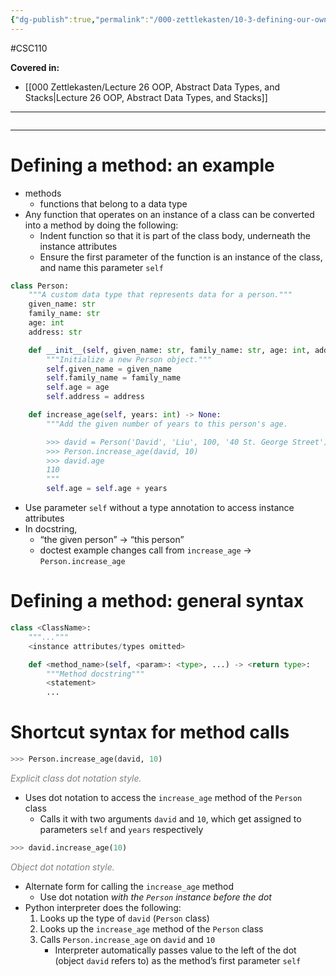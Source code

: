 ```yaml
---
{"dg-publish":true,"permalink":"/000-zettlekasten/10-3-defining-our-own-methods/","created":"2023-11-19T14:44:35.107-05:00","updated":"2023-11-20T19:47:57.520-05:00"}
---
```


#CSC110

**Covered in:**
- [[000 Zettlekasten/Lecture 26 OOP, Abstract Data Types, and Stacks\|Lecture 26 OOP, Abstract Data Types, and Stacks]]
---
```table-of-contents
```
---
# Defining a method: an example

- methods
	- functions that belong to a data type
- Any function that operates on an instance of a class can be converted into a method by doing the following:
	- Indent function so that it is part of the class body, underneath the instance attributes
	- Ensure the first parameter of the function is an instance of the class, and name this parameter `self`

```python
class Person:
    """A custom data type that represents data for a person."""
    given_name: str
    family_name: str
    age: int
    address: str

    def __init__(self, given_name: str, family_name: str, age: int, address: str) -> None:
        """Initialize a new Person object."""
        self.given_name = given_name
        self.family_name = family_name
        self.age = age
        self.address = address

    def increase_age(self, years: int) -> None:
        """Add the given number of years to this person's age.

        >>> david = Person('David', 'Liu', 100, '40 St. George Street')
        >>> Person.increase_age(david, 10)
        >>> david.age
        110
        """
        self.age = self.age + years
```

- Use parameter `self` without a type annotation to access instance attributes
- In docstring, 
	- “the given person” → “this person”
	- doctest example changes call from `increase_age` → `Person.increase_age`

# Defining a method: general syntax

```python
class <ClassName>:
    """..."""
    <instance attributes/types omitted>

    def <method_name>(self, <param>: <type>, ...) -> <return type>:
        """Method docstring"""
        <statement>
        ...
```

# Shortcut syntax for method calls

```python
>>> Person.increase_age(david, 10)
```
<div class="caption" style="color: grey"><i>Explicit class dot notation style.</i></div>

- Uses dot notation to access the `increase_age` method of the `Person` class
	- Calls it with two arguments `david` and `10`, which get assigned to parameters `self` and `years` respectively

```python
>>> david.increase_age(10)
```
<div class="caption" style="color: grey"><i>Object dot notation style.</i></div>

- Alternate form for calling the `increase_age` method
	- Use dot notation *with the `Person` instance before the dot*
- Python interpreter does the following:
	1. Looks up the type of `david` (`Person` class)
	2. Looks up the `increase_age` method of the `Person` class
	3. Calls `Person.increase_age` on `david` and `10`
		- Interpreter automatically passes value to the left of the dot (object `david` refers to) as the method’s first parameter `self`
